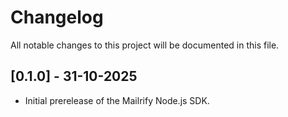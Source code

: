 # Changelog

All notable changes to this project will be documented in this file.

## [0.1.0] - 31-10-2025

- Initial prerelease of the Mailrify Node.js SDK.

